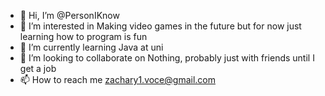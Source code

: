 - 👋 Hi, I’m @PersonIKnow
- 👀 I’m interested in Making video games in the future but for now just learning how to program is fun
- 🌱 I’m currently learning Java at uni
- 💞️ I’m looking to collaborate on Nothing, probably just with friends until I get a job
- 📫 How to reach me zachary1.voce@gmail.com

<!---
PersonIKnow/PersonIKnow is a ✨ special ✨ repository because its `README.md` (this file) appears on your GitHub profile.
You can click the Preview link to take a look at your changes.
--->
